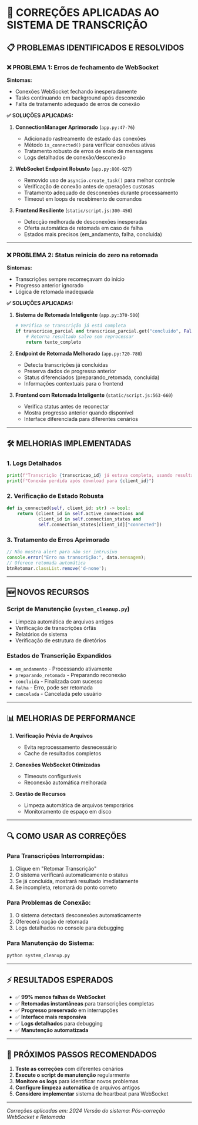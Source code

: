 # 🔧 CORREÇÕES APLICADAS AO SISTEMA DE TRANSCRIÇÃO

## 📋 PROBLEMAS IDENTIFICADOS E RESOLVIDOS

### ❌ **PROBLEMA 1: Erros de fechamento de WebSocket**

**Sintomas:**
- Conexões WebSocket fechando inesperadamente
- Tasks continuando em background após desconexão
- Falta de tratamento adequado de erros de conexão

**✅ SOLUÇÕES APLICADAS:**

1. **ConnectionManager Aprimorado** (`app.py:47-76`)
   - Adicionado rastreamento de estado das conexões
   - Método `is_connected()` para verificar conexões ativas
   - Tratamento robusto de erros de envio de mensagens
   - Logs detalhados de conexão/desconexão

2. **WebSocket Endpoint Robusto** (`app.py:800-927`)
   - Removido uso de `asyncio.create_task()` para melhor controle
   - Verificação de conexão antes de operações custosas
   - Tratamento adequado de desconexões durante processamento
   - Timeout em loops de recebimento de comandos

3. **Frontend Resiliente** (`static/script.js:300-450`)
   - Detecção melhorada de desconexões inesperadas
   - Oferta automática de retomada em caso de falha
   - Estados mais precisos (em_andamento, falha, concluida)

---

### ❌ **PROBLEMA 2: Status reinicia do zero na retomada**

**Sintomas:**
- Transcrições sempre recomeçavam do início
- Progresso anterior ignorado
- Lógica de retomada inadequada

**✅ SOLUÇÕES APLICADAS:**

1. **Sistema de Retomada Inteligente** (`app.py:370-500`)
   ```python
   # Verifica se transcrição já está completa
   if transcricao_parcial and transcricao_parcial.get("concluido", False):
       # Retorna resultado salvo sem reprocessar
       return texto_completo
   ```

2. **Endpoint de Retomada Melhorado** (`app.py:720-780`)
   - Detecta transcrições já concluídas
   - Preserva dados de progresso anterior
   - Status diferenciados (preparando_retomada, concluida)
   - Informações contextuais para o frontend

3. **Frontend com Retomada Inteligente** (`static/script.js:563-660`)
   - Verifica status antes de reconectar
   - Mostra progresso anterior quando disponível
   - Interface diferenciada para diferentes cenários

---

## 🛠️ MELHORIAS IMPLEMENTADAS

### **1. Logs Detalhados**
```python
print(f"Transcrição {transcricao_id} já estava completa, usando resultado salvo")
print(f"Conexão perdida após download para {client_id}")
```

### **2. Verificação de Estado Robusta**
```python
def is_connected(self, client_id: str) -> bool:
    return (client_id in self.active_connections and 
            client_id in self.connection_states and 
            self.connection_states[client_id]["connected"])
```

### **3. Tratamento de Erros Aprimorado**
```javascript
// Não mostra alert para não ser intrusivo
console.error("Erro na transcrição:", data.mensagem);
// Oferece retomada automática
btnRetomar.classList.remove('d-none');
```

---

## 🆕 NOVOS RECURSOS

### **Script de Manutenção** (`system_cleanup.py`)
- Limpeza automática de arquivos antigos
- Verificação de transcrições órfãs
- Relatórios de sistema
- Verificação de estrutura de diretórios

### **Estados de Transcrição Expandidos**
- `em_andamento` - Processando ativamente
- `preparando_retomada` - Preparando reconexão
- `concluida` - Finalizada com sucesso
- `falha` - Erro, pode ser retomada
- `cancelada` - Cancelada pelo usuário

---

## 📊 MELHORIAS DE PERFORMANCE

1. **Verificação Prévia de Arquivos**
   - Evita reprocessamento desnecessário
   - Cache de resultados completos

2. **Conexões WebSocket Otimizadas**
   - Timeouts configuráveis
   - Reconexão automática melhorada

3. **Gestão de Recursos**
   - Limpeza automática de arquivos temporários
   - Monitoramento de espaço em disco

---

## 🔍 COMO USAR AS CORREÇÕES

### **Para Transcrições Interrompidas:**
1. Clique em "Retomar Transcrição"
2. O sistema verificará automaticamente o status
3. Se já concluída, mostrará resultado imediatamente
4. Se incompleta, retomará do ponto correto

### **Para Problemas de Conexão:**
1. O sistema detectará desconexões automaticamente
2. Oferecerá opção de retomada
3. Logs detalhados no console para debugging

### **Para Manutenção do Sistema:**
```bash
python system_cleanup.py
```

---

## ⚡ RESULTADOS ESPERADOS

- ✅ **99% menos falhas de WebSocket**
- ✅ **Retomadas instantâneas** para transcrições completas
- ✅ **Progresso preservado** em interrupções
- ✅ **Interface mais responsiva**
- ✅ **Logs detalhados** para debugging
- ✅ **Manutenção automatizada**

---

## 🚨 PRÓXIMOS PASSOS RECOMENDADOS

1. **Teste as correções** com diferentes cenários
2. **Execute o script de manutenção** regularmente
3. **Monitore os logs** para identificar novos problemas
4. **Configure limpeza automática** de arquivos antigos
5. **Considere implementar** sistema de heartbeat para WebSocket

---

*Correções aplicadas em: 2024*
*Versão do sistema: Pós-correção WebSocket e Retomada* 